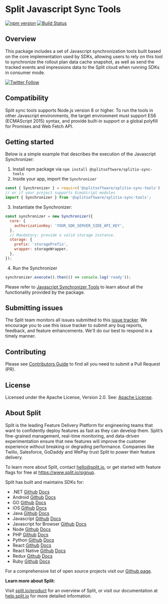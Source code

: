 # Split Javascript Sync Tools

[![npm version](https://badge.fury.io/js/%40splitsoftware%2Fsplitio-sync-tools.svg)](https://badge.fury.io/js/%40splitsoftware%2Fsplitio-sync-tools) [![Build Status](https://github.com/splitio/javascript-sync-tools/actions/workflows/ci.yml/badge.svg)](https://github.com/splitio/javascript-sync-tools/actions/workflows/ci.yml)

## Overview
This package includes a set of Javascript synchronization tools built based on the core implementation used by SDKs, allowing users to rely on this tool to synchronize the rollout plan data cache snapshot, as well as send the tracked events and impressions data to the Split cloud when running SDKs in consumer mode.

[![Twitter Follow](https://img.shields.io/twitter/follow/splitsoftware.svg?style=social&label=Follow&maxAge=1529000)](https://twitter.com/intent/follow?screen_name=splitsoftware)

## Compatibility
Split sync tools supports Node.js version 8 or higher. To run the tools in other Javascript environments, the target environment must support ES6 (ECMAScript 2015) syntax, and provide built-in support or a global polyfill for Promises and Web Fetch API.

## Getting started
Below is a simple example that describes the execution of the Javascript Synchronizer:

1. Install npm package via `npm install @splitsoftware/splitio-sync-tools`
2. Inside your app, import the `Synchronizer`

```javascript
const { Synchronizer } = require('@splitsoftware/splitio-sync-tools')
// or if your project supports EcmaScript modules
import { Synchronizer } from '@splitsoftware/splitio-sync-tools';
```

3. Instantiate the Synchronizer:

```javascript
const synchronizer = new Synchronizer({
  core: {
    authorizationKey: 'YOUR_SDK_SERVER_SIDE_API_KEY',
  },
  // Mandatory: provide a valid storage instance.
  storage: {
    prefix: 'storagePrefix',
    wrapper: storageWrapper,
  },
});
```

4. Run the Synchronizer

```javascript
synchronizer.execute().then(() => console.log('ready'));
```

Please refer to [Javascript Synchronizer Tools](https://help.split.io/hc/en-us/articles/4421513571469-Split-JavaScript-synchronizer-tools) to learn about all the functionality provided by the package.

## Submitting issues
The Split team monitors all issues submitted to this [issue tracker](https://github.com/splitio/javascript-sync-tools/issues). We encourage you to use this issue tracker to submit any bug reports, feedback, and feature enhancements. We'll do our best to respond in a timely manner.

## Contributing
Please see [Contributors Guide](CONTRIBUTORS-GUIDE.md) to find all you need to submit a Pull Request (PR).

## License
Licensed under the Apache License, Version 2.0. See: [Apache License](http://www.apache.org/licenses/).

## About Split

Split is the leading Feature Delivery Platform for engineering teams that want to confidently deploy features as fast as they can develop them. Split’s fine-grained management, real-time monitoring, and data-driven experimentation ensure that new features will improve the customer experience without breaking or degrading performance. Companies like Twilio, Salesforce, GoDaddy and WePay trust Split to power their feature delivery.

To learn more about Split, contact hello@split.io, or get started with feature flags for free at https://www.split.io/signup.

Split has built and maintains SDKs for:

* .NET [Github](https://github.com/splitio/dotnet-client) [Docs](https://help.split.io/hc/en-us/articles/360020240172--NET-SDK)
* Android [Github](https://github.com/splitio/android-client) [Docs](https://help.split.io/hc/en-us/articles/360020343291-Android-SDK)
* GO [Github](https://github.com/splitio/go-client) [Docs](https://help.split.io/hc/en-us/articles/360020093652-Go-SDK)
* iOS [Github](https://github.com/splitio/ios-client) [Docs](https://help.split.io/hc/en-us/articles/360020401491-iOS-SDK)
* Java [Github](https://github.com/splitio/java-client) [Docs](https://help.split.io/hc/en-us/articles/360020405151-Java-SDK)
* Javascript [Github](https://github.com/splitio/javascript-client) [Docs](https://help.split.io/hc/en-us/articles/360020448791-JavaScript-SDK)
* Javascript for Browser [Github](https://github.com/splitio/javascript-browser-client) [Docs](https://help.split.io/hc/en-us/articles/360058730852-Browser-SDK)
* Node [Github](https://github.com/splitio/javascript-client) [Docs](https://help.split.io/hc/en-us/articles/360020564931-Node-js-SDK)
* PHP [Github](https://github.com/splitio/php-client) [Docs](https://help.split.io/hc/en-us/articles/360020350372-PHP-SDK)
* Python [Github](https://github.com/splitio/python-client) [Docs](https://help.split.io/hc/en-us/articles/360020359652-Python-SDK)
* React [Github](https://github.com/splitio/react-client) [Docs](https://help.split.io/hc/en-us/articles/360038825091-React-SDK)
* React Native [Github](https://github.com/splitio/react-native-client) [Docs](https://help.split.io/hc/en-us/articles/4406066357901-React-Native-SDK)
* Redux [Github](https://github.com/splitio/redux-client) [Docs](https://help.split.io/hc/en-us/articles/360038851551-Redux-SDK)
* Ruby [Github](https://github.com/splitio/ruby-client) [Docs](https://help.split.io/hc/en-us/articles/360020673251-Ruby-SDK)

For a comprehensive list of open source projects visit our [Github page](https://github.com/splitio?utf8=%E2%9C%93&query=%20only%3Apublic%20).

**Learn more about Split:**

Visit [split.io/product](https://www.split.io/product) for an overview of Split, or visit our documentation at [help.split.io](http://help.split.io) for more detailed information.
